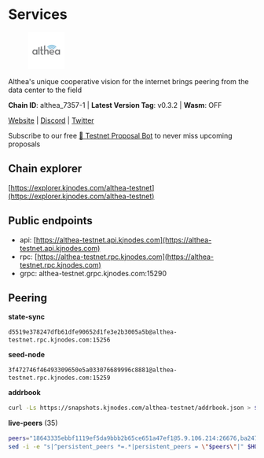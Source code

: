 # Services

<figure><img src="https://raw.githubusercontent.com/kj89/cosmos-images/main/logos/althea.png" alt=""><figcaption></figcaption></figure>

Althea's unique cooperative vision for the internet  brings peering from the data center to the field

**Chain ID**: althea_7357-1 | **Latest Version Tag**: v0.3.2 | **Wasm**: OFF

[Website](https://www.althea.net) | [Discord](https://discord.gg/ZTKWfpDs) | [Twitter](https://twitter.com/altheanetwork)



Subscribe to our free [🤖 Testnet Proposal Bot](https://t.me/kjnodes_testnet_proposal_bot) to never miss upcoming proposals


## Chain explorer
[https://explorer.kjnodes.com/althea-testnet](https://explorer.kjnodes.com/althea-testnet)

## Public endpoints

* api: [https://althea-testnet.api.kjnodes.com](https://althea-testnet.api.kjnodes.com)
* rpc: [https://althea-testnet.rpc.kjnodes.com](https://althea-testnet.rpc.kjnodes.com)
* grpc: althea-testnet.grpc.kjnodes.com:15290

## Peering

**state-sync**

```text
d5519e378247dfb61dfe90652d1fe3e2b3005a5b@althea-testnet.rpc.kjnodes.com:15256
```

**seed-node**

```text
3f472746f46493309650e5a033076689996c8881@althea-testnet.rpc.kjnodes.com:15259
```

**addrbook**
```bash
curl -Ls https://snapshots.kjnodes.com/althea-testnet/addrbook.json > $HOME/.althea/config/addrbook.json
```

**live-peers** (35)
```bash
peers="18643335ebbf1119ef5da9bbb2b65ce651a47ef1@5.9.106.214:26676,ba247bdf826a9636a8276d6a00d8004755f6bb18@162.19.238.210:26656,31e4e58aed75f099eb5b71fd9fd48b48e4bf721a@5.75.170.207:26656,bdf94092f6dc380f6526f7b8b46b63192e95a033@173.212.222.167:29656,c215cf295b05c1338fdf5070a7b2abde873f5a88@95.217.40.230:26656,d5519e378247dfb61dfe90652d1fe3e2b3005a5b@65.109.68.190:52656,76932bbeb29836c6405329c21358d051ef6e33a3@65.109.65.163:21856,70caf9545f6fd67f2561964b0a69bf36ba6f81d4@5.161.205.63:26656,a1c05be605625e7fd3af6b9e5c84937a48482be5@35.201.194.177:26656,0d4220d2bbda711183a8db6f45c26b1541fa0d6a@65.109.116.204:21856,17edf24237b1c2b5b196d344761f964407d05862@65.108.233.109:12456,ccc09b0fb3c5f6b2dc826a6896bf43b099921bdb@207.180.253.242:26656,15e7baf69c0db5c25e26cd1f13eb0d52a7a708b5@142.202.241.235:26656,0037b2dc30933fa5c027a83be39f0061253ff83b@5.189.157.140:26656,0aac1fc75b4a613f6bb7d15c6250350d478227a6@66.45.231.30:11144,4f5eb5164329a61fc898ac75849ae873c8e539c9@66.172.36.135:14656,c5f4a56c4f1ba1cf3d4f8d787eb0f90d9cb963ec@65.109.34.133:61056,c1ad743c152d67dea9df71e3de2024cddd57c0cb@31.220.84.183:26656,04917b5810df2a380c1b18d83f577f1aba550818@222.106.187.14:53300,8cd0cf98fa86c01796b07d230aa5261e06b1b37d@95.217.206.246:26656,ff3fe47b494b0bf3dedf2d47dc9acf0e2ba3b7ae@65.108.43.113:52656,cd71580f8ab4af6beeaf867702a86ca6f9331f71@65.19.136.133:23296,937dcf8c45b7c64e5188a7036427f2ce86383035@95.165.89.222:24126,1d9a103d1e24c590bdfb577537eddd19a322f886@65.109.92.240:17886,3f9a20277d68b7fe52efbe84dad231af472d0190@162.55.235.69:29656,f6e3f995ba1c3ceed8bd556d9a23d2922d98a9a6@66.172.36.136:14656,975393744d620d9dcb8dfd21c0282a6285766523@176.57.184.215:26656,13747f1f9960d19b72610cf7b59c2ec6d4eca27f@116.96.44.16:52656,1991a3263255fc32d65b49335bcaee19f607c934@185.16.39.99:26656,6c3d7683bf40a521b7c22391fd6c989b46a2e0e2@78.46.106.75:27656,4f3add677b0e4c8dec8b81101ea82620a19d5d0a@65.21.199.148:26633,fd54b3d5e49c047dae61ca3a8e430f500eab783c@65.109.92.148:26656,c6e1ed7117cd56036cc51835945d155e9c474c01@144.76.17.123:26656,e5990247cc7fde4f94b44f687e0a9bda84fffe55@141.94.193.28:55766,90d692d481c1c4739ba8a7045b5552fa8d410901@88.99.164.158:17886"
sed -i -e "s|^persistent_peers *=.*|persistent_peers = \"$peers\"|" $HOME/.althea/config/config.toml
```
